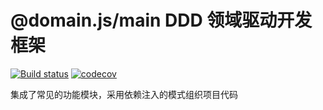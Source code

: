 # @domain.js/main DDD 领域驱动开发框架

[![Build status](https://travis-ci.com/domain-js/main.svg?branch=master)](https://travis-ci.com/domain-js/main)
[![codecov](https://codecov.io/gh/domain-js/main/branch/master/graph/badge.svg)](https://codecov.io/gh/domain-js/main)

集成了常见的功能模块，采用依赖注入的模式组织项目代码
